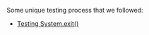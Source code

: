 Some unique testing process that we followed:

* [Testing System.exit()](https://www.youtube.com/watch?v=YoqA9045_bQ)

